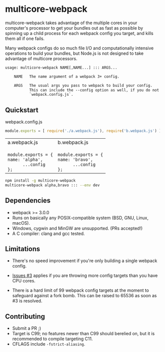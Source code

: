 # multicore-webpack
multicore-webpack takes advantage of the multiple cores in your computer's
processor to get your bundles out as fast as possible by spinning up a child
process for each webpack config you target, and kills them all if one
fails.

Many webpack configs do so much file I/O and computationally intensive
operations to build your bundles, but Node.js is not designed to take advantage
of multicore processors.

```txt
usage: multicore-webpack NAME[,NAME...] ::: ARGS...

    NAME   The name argument of a webpack 3+ config.

    ARGS   The usual args you pass to webpack to build your config.
           This can include the --config option as well, if you do not use
           `webpack.config.js`.
```

##  Quickstart

webpack.config.js
```js
module.exports = [ require('./a.webpack.js'), require('b.webpack.js') ];
```

<table>
<tr>
<td>a.webpack.js</td>
<td>b.webpack.js</td>
</tr>
<tr>
<td>
<code>
module.exports = {
name: 'alpha',
      ...config
};
</code>

</td>
<td>
<code>
module.exports = {
name: 'bravo',
      ...config
};
</code>
</td>
</tr>
</table>

```bash
npm install -g multicore-webpack
multicore-webpack alpha,bravo ::: --env dev
```

## Dependencies
- webpack >= 3.0.0
- Runs on basically any POSIX-compatible system (BSD, GNU, Linux, macOS).
- Windows, cygwin and MinGW are unsupported. (PRs accepted!)
- A C compiler: clang and gcc tested.

## Limitations

- There's no speed improvement if you're only building a single webpack config.

- [Issues #3](https://github.com/ypcrts/multicore-webpack/issues/3) applies if
you are throwing more config targets than you have CPU cores.

- There is a hard limit of 99 webpack config targets at the moment to safeguard
against a fork bomb. This can be raised to 65536 as soon as #3 is resolved.

## Contributing

- Submit a PR ;)
- Target is C99; no features newer than C99 should berelied on, but it is
  recommended to compile targeting C11.
- CFLAGS include `-fstrict-aliasing`.
